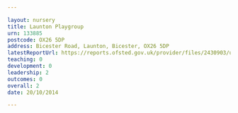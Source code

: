 ```yaml
---

layout: nursery
title: Launton Playgroup
urn: 133885
postcode: OX26 5DP
address: Bicester Road, Launton, Bicester, OX26 5DP
latestReportUrl: https://reports.ofsted.gov.uk/provider/files/2430903/urn/133885.pdf
teaching: 0
development: 0
leadership: 2
outcomes: 0
overall: 2
date: 20/10/2014

---
```

